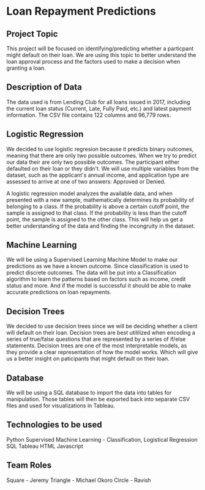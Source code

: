 # Loan Repayment Predictions

## Project Topic
This project will be focused on identifying/predicting whether a particpant might default on their loan.  We are using this topic to better understand the loan approval process and the factors used to make a decision when granting a loan.

## Description of Data
The data used is from Lending Club for all loans issued in 2017, including the current loan status (Current, Late, Fully Paid, etc.) and latest payment information. The CSV file contains 122 columns and 96,779 rows.

## Logistic Regression
We decided to use logistic regresion because it predicts binary outcomes, meaning that there are only two possible outcomes. When we try to predict our data their are only two possible outcomes. The participant either defaulted on their loan or they didn't. We will use multiple variables from the dataset, such as the applicant's annual income, and application type are assessed to arrive at one of two answers: Approved or Denied. 

A logistic regression model analyzes the available data, and when presented with a new sample, mathematically determines its probability of belonging to a class. If the probability is above a certain cutoff point, the sample is assigned to that class. If the probability is less than the cutoff point, the sample is assigned to the other class. This will help us get a better understanding of the data and finding the incongruity in the dataset.


## Machine Learning
We will be using a Supervised Learning Machine Model to make our predictions as we have a known outcome. Since classification is used to predict discrete outcomes.  The data will be put into a Classification algorithm to learn the patterns based on factors such as income, credit status and more. And if the model is successful it should be able to make accurate predictions on loan repayments. 

## Decision Trees 
We decided to use decision trees since we will be deciding whether a client will default on their loan. Decision trees are best utililized when encoding a series of true/false questions that are represented by a series of if/else statements. Decision trees are one of the most interpretable models, as they provide a clear representation of how the model works. Which will give us a better insight on paticipants that might default on their loan. 


## Database 
We will be using a SQL database to import the data into tables for manipulation.  Those tables will then be exported back into separate CSV files and used for visualizations in Tableau.

## Technologies to be used
Python
Supervised Machine Learning - Classification, Logistical Regression
SQL
Tableau
HTML
Javascript

## Team Roles
Square - Jeremy
Triangle - Michael Okoro
Circle - Ravish
